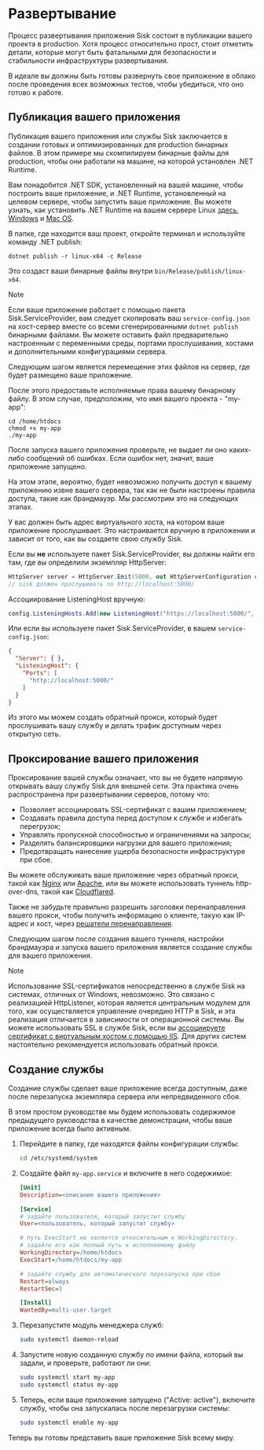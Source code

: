# Развертывание

Процесс развертывания приложения Sisk состоит в публикации вашего проекта в production. Хотя процесс относительно прост, стоит отметить детали, которые могут быть фатальными для безопасности и стабильности инфраструктуры развертывания.

В идеале вы должны быть готовы развернуть свое приложение в облако после проведения всех возможных тестов, чтобы убедиться, что оно готово к работе.

## Публикация вашего приложения

Публикация вашего приложения или службы Sisk заключается в создании готовых и оптимизированных для production бинарных файлов. В этом примере мы скомпилируем бинарные файлы для production, чтобы они работали на машине, на которой установлен .NET Runtime.

Вам понадобится .NET SDK, установленный на вашей машине, чтобы построить ваше приложение, и .NET Runtime, установленный на целевом сервере, чтобы запустить ваше приложение. Вы можете узнать, как установить .NET Runtime на вашем сервере Linux [здесь](https://learn.microsoft.com/en-us/dotnet/core/install/linux), [Windows](https://learn.microsoft.com/en-us/dotnet/core/install/windows?tabs=net70) и [Mac OS](https://learn.microsoft.com/en-us/dotnet/core/install/macos).

В папке, где находится ваш проект, откройте терминал и используйте команду .NET publish:

```shell
dotnet publish -r linux-x64 -c Release
```

Это создаст ваши бинарные файлы внутри `bin/Release/publish/linux-x64`.

> [!NOTE]
> Если ваше приложение работает с помощью пакета Sisk.ServiceProvider, вам следует скопировать ваш `service-config.json` на хост-сервер вместе со всеми сгенерированными `dotnet publish` бинарными файлами.
> Вы можете оставить файл предварительно настроенным с переменными среды, портами прослушивания, хостами и дополнительными конфигурациями сервера.

Следующим шагом является перемещение этих файлов на сервер, где будет размещено ваше приложение.

После этого предоставьте исполняемые права вашему бинарному файлу. В этом случае, предположим, что имя вашего проекта - "my-app":

```shell
cd /home/htdocs
chmod +x my-app
./my-app
```

После запуска вашего приложения проверьте, не выдает ли оно каких-либо сообщений об ошибках. Если ошибок нет, значит, ваше приложение запущено.

На этом этапе, вероятно, будет невозможно получить доступ к вашему приложению извне вашего сервера, так как не были настроены правила доступа, такие как брандмауэр. Мы рассмотрим это на следующих этапах.

У вас должен быть адрес виртуального хоста, на котором ваше приложение прослушивает. Это настраивается вручную в приложении и зависит от того, как вы создаете свою службу Sisk.

Если вы **не** используете пакет Sisk.ServiceProvider, вы должны найти его там, где вы определили экземпляр HttpServer:

```cs
HttpServer server = HttpServer.Emit(5000, out HttpServerConfiguration config, out var host, out var router);
// sisk должен прослушивать по http://localhost:5000/
```

Ассоциирование ListeningHost вручную:

```cs
config.ListeningHosts.Add(new ListeningHost("https://localhost:5000/", router));
```

Или если вы используете пакет Sisk.ServiceProvider, в вашем `service-config.json`:

```json
{
  "Server": { },
  "ListeningHost": {
    "Ports": [
      "http://localhost:5000/"
    ]
  }
}
```

Из этого мы можем создать обратный прокси, который будет прослушивать вашу службу и делать трафик доступным через открытую сеть.

## Проксирование вашего приложения

Проксирование вашей службы означает, что вы не будете напрямую открывать вашу службу Sisk для внешней сети. Эта практика очень распространена при развертывании серверов, потому что:

- Позволяет ассоциировать SSL-сертификат с вашим приложением;
- Создавать правила доступа перед доступом к службе и избегать перегрузок;
- Управлять пропускной способностью и ограничениями на запросы;
- Разделять балансировщики нагрузки для вашего приложения;
- Предотвращать нанесение ущерба безопасности инфраструктуре при сбое.

Вы можете обслуживать ваше приложение через обратный прокси, такой как [Nginx](https://learn.microsoft.com/en-us/aspnet/core/host-and-deploy/linux-nginx?view=aspnetcore-7.0&tabs=linux-ubuntu#install-nginx) или [Apache](https://learn.microsoft.com/en-us/aspnet/core/host-and-deploy/linux-apache?view=aspnetcore-7.0), или вы можете использовать туннель http-over-dns, такой как [Cloudflared](https://developers.cloudflare.com/cloudflare-one/connections/connect-networks/install-and-setup/tunnel-guide/).

Также не забудьте правильно разрешить заголовки перенаправления вашего прокси, чтобы получить информацию о клиенте, такую как IP-адрес и хост, через [решатели перенаправления](/docs/advanced/forwarding-resolvers).

Следующим шагом после создания вашего туннеля, настройки брандмауэра и запуска вашего приложения является создание службы для вашего приложения.

> [!NOTE]
> Использование SSL-сертификатов непосредственно в службе Sisk на системах, отличных от Windows, невозможно. Это связано с реализацией HttpListener, которая является центральным модулем для того, как осуществляется управление очередию HTTP в Sisk, и эта реализация отличается в зависимости от операционной системы. Вы можете использовать SSL в службе Sisk, если вы [ассоциируете сертификат с виртуальным хостом с помощью IIS](https://learn.microsoft.com/en-us/iis/manage/configuring-security/how-to-set-up-ssl-on-iis). Для других систем настоятельно рекомендуется использовать обратный прокси.

## Создание службы

Создание службы сделает ваше приложение всегда доступным, даже после перезапуска экземпляра сервера или непредвиденного сбоя.

В этом простом руководстве мы будем использовать содержимое предыдущего руководства в качестве демонстрации, чтобы ваше приложение всегда было активным.

1. Перейдите в папку, где находятся файлы конфигурации службы:

    ```sh
    cd /etc/systemd/system
    ```

2. Создайте файл `my-app.service` и включите в него содержимое:

    ```ini
    [Unit]
    Description=<описание вашего приложения>

    [Service]
    # задайте пользователя, который запустит службу
    User=<пользователь, который запустит службу>

    # путь ExecStart не является относительным к WorkingDirectory.
    # задайте его как полный путь к исполняемому файлу
    WorkingDirectory=/home/htdocs
    ExecStart=/home/htdocs/my-app

    # задайте службу для автоматического перезапуска при сбое
    Restart=always
    RestartSec=3

    [Install]
    WantedBy=multi-user.target
    ```

3. Перезапустите модуль менеджера служб:

    ```sh
    sudo systemctl daemon-reload
    ```

4. Запустите новую созданную службу по имени файла, который вы задали, и проверьте, работают ли они:

    ```sh
    sudo systemctl start my-app
    sudo systemctl status my-app
    ```

5. Теперь, если ваше приложение запущено ("Active: active"), включите службу, чтобы она запускалась после перезагрузки системы:

    ```sh
    sudo systemctl enable my-app
    ```

Теперь вы готовы представить ваше приложение Sisk всему миру.
